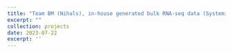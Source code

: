 ```yaml
---
title: "Team BM (Nihals), in-house generated bulk RNA-seq data (Systemic scleroderma)"
excerpt: ""
collection: projects
date: 2023-07-22
excerpt: ''
---
```

